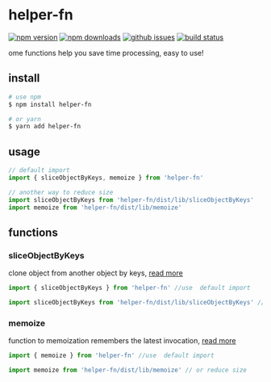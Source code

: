 # helper-fn

[![npm version][npm-version-image]][npm-url]
[![npm downloads][npm-downloads-image]][npm-url]
[![github issues][github-issues-image]][github-issues-url]
[![build status][travis-image]][npm-url]

ome functions help you save time processing, easy to use!

## install

```bash
# use npm
$ npm install helper-fn

# or yarn
$ yarn add helper-fn
```

## usage

```javascript
// default import
import { sliceObjectByKeys, memoize } from 'helper-fn'

// another way to reduce size
import sliceObjectByKeys from 'helper-fn/dist/lib/sliceObjectByKeys'
import memoize from 'helper-fn/dist/lib/memoize'
```

## functions

### sliceObjectByKeys

clone object from another object by keys, [read more](https://github.com/lamhieu-vk/helper-fn/blob/master/examples/sliceObjectByKeys.md)

```javascript
import { sliceObjectByKeys } from 'helper-fn' //use  default import

import sliceObjectByKeys from 'helper-fn/dist/lib/sliceObjectByKeys' // or reduce size
```

### memoize

function to memoization remembers the latest invocation, [read more](https://github.com/lamhieu-vk/helper-fn/blob/master/examples/memoize.md)

```javascript
import { memoize } from 'helper-fn' //use  default import

import memoize from 'helper-fn/dist/lib/memoize' // or reduce size
```


[npm-url]: https://npmjs.org/package/helper-fn
[npm-version-image]: https://badge.fury.io/js/helper-fn.svg
[npm-downloads-image]: https://img.shields.io/npm/dm/helper-fn.svg
[github-issues-image]: https://img.shields.io/github/issues/lamhieu-vk/helper-fn.svg
[github-issues-url]: https://github.com/lamhieu-vk/helper-fn/issues
[travis-image]: https://travis-ci.com/lamhieu-vk/helper-fn.svg?branch=master
